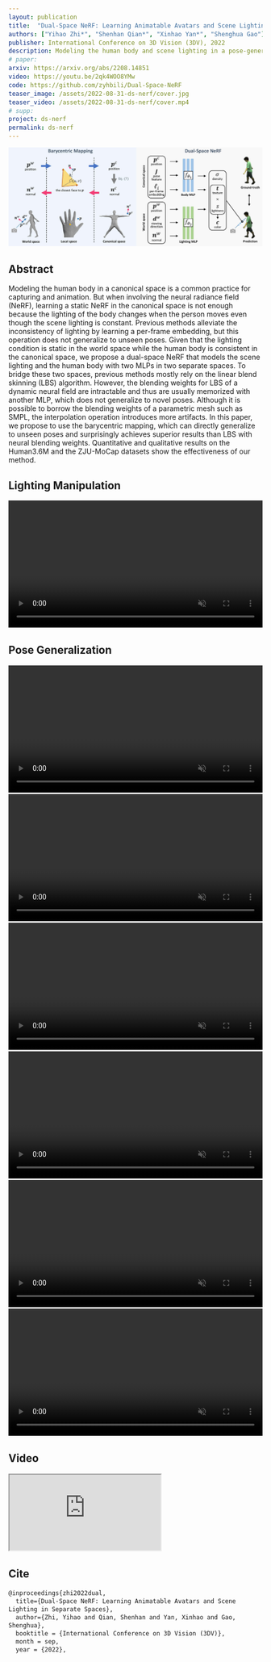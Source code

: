 ```yaml
---
layout: publication
title:  "Dual-Space NeRF: Learning Animatable Avatars and Scene Lighting in Separate Spaces"
authors: ["Yihao Zhi*", "Shenhan Qian*", "Xinhao Yan*", "Shenghua Gao"]
publisher: International Conference on 3D Vision (3DV), 2022
description: Modeling the human body and scene lighting in a pose-generalizable manner.
# paper: 
arxiv: https://arxiv.org/abs/2208.14851
video: https://youtu.be/2qk4WOO8YMw
code: https://github.com/zyhbili/Dual-Space-NeRF
teaser_image: /assets/2022-08-31-ds-nerf/cover.jpg
teaser_video: /assets/2022-08-31-ds-nerf/cover.mp4
# supp: 
project: ds-nerf
permalink: ds-nerf
---
```



![pipeline](/assets/2022-08-31-ds-nerf/pipeline.jpg)

## Abstract

Modeling the human body in a canonical space is a common practice for capturing and animation. But when involving the neural radiance field (NeRF), learning a static NeRF in the canonical space is not enough because the lighting of the body changes when the person moves even though the scene lighting is constant. Previous methods alleviate the inconsistency of lighting by learning a per-frame embedding, but this operation does not generalize to unseen poses. Given that the lighting condition is static in the world space while the human body is consistent in the canonical space, we propose a dual-space NeRF that models the scene lighting and the human body with two MLPs in two separate spaces. To bridge these two spaces, previous methods mostly rely on the linear blend skinning (LBS) algorithm. However, the blending weights for LBS of a dynamic neural field are intractable and thus are usually memorized with another MLP, which does not generalize to novel poses. Although it is possible to borrow the blending weights of a parametric mesh such as SMPL, the interpolation operation introduces more artifacts. In this paper, we propose to use the barycentric mapping, which can directly generalize to unseen poses and surprisingly achieves superior results than LBS with neural blending weights. Quantitative and qualitative results on the Human3.6M and the ZJU-MoCap datasets show the effectiveness of our method.

## Lighting Manipulation

<video autoplay loop muted width="100%">
  <source src="/assets/2022-08-31-ds-nerf/manipulate_lighting.mp4" type="video/mp4">
</video>

## Pose Generalization

<video autoplay loop muted width="100%">
  <source src="/assets/2022-08-31-ds-nerf/extreme-pose-1.mp4" type="video/mp4">
</video>

<video autoplay loop muted width="100%">
  <source src="/assets/2022-08-31-ds-nerf/extreme-pose-2.mp4" type="video/mp4">
</video>

<video autoplay loop muted width="100%">
  <source src="/assets/2022-08-31-ds-nerf/extreme-pose-3.mp4" type="video/mp4">
</video>

<video autoplay loop muted width="100%">
  <source src="/assets/2022-08-31-ds-nerf/zjumocap-hm36.mp4" type="video/mp4">
</video>

<video autoplay loop muted width="100%">
  <source src="/assets/2022-08-31-ds-nerf/hm36-zjumocap.mp4" type="video/mp4">
</video>
<video autoplay loop muted width="100%">
  <source src="/assets/2022-08-31-ds-nerf/cross-dataset-pose.mp4" type="video/mp4">
</video>


## Video

<div class="video-container">
    <iframe class="video" allow="autoplay; encrypted-media" allowfullscreen
        src="https://www.youtube.com/embed/2qk4WOO8YMw">
    </iframe>
</div>

## Cite

```
@inproceedings{zhi2022dual,
  title={Dual-Space NeRF: Learning Animatable Avatars and Scene Lighting in Separate Spaces},
  author={Zhi, Yihao and Qian, Shenhan and Yan, Xinhao and Gao, Shenghua},
  booktitle = {International Conference on 3D Vision (3DV)},
  month = sep,
  year = {2022},
```
